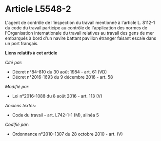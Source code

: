 # Article L5548-2

L'agent de contrôle de l'inspection du travail mentionné à l'article L. 8112-1 du code du travail participe au contrôle de
l'application des normes de l'Organisation internationale du travail relatives au travail des gens de mer embarqués à bord
d'un navire battant pavillon étranger faisant escale dans un port français.

**Liens relatifs à cet article**

_Cité par_:

  - Décret n°84-810 du 30 août 1984 - art. 61 (VD)
  - Décret n°2016-1693 du 9 décembre 2016 - art. 58

_Modifié par_:

  - Loi n°2016-1088 du 8 août 2016 - art. 113 (V)

_Anciens textes_:

  - Code du travail - art. L742-1-1 (M), alinéa 5

_Codifié par_:

  - Ordonnance n°2010-1307 du 28 octobre 2010 - art. (V)
